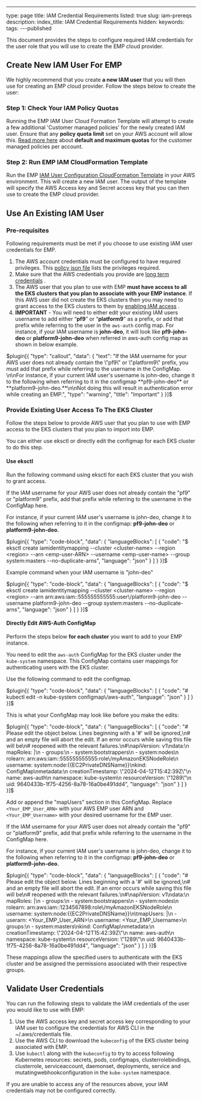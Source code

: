 ---
type: page
title: IAM Credential Requirements
listed: true
slug: iam-prereqs
description: 
index_title: IAM Credential Requirements
hidden: 
keywords: 
tags: 
---published

This document provides the steps to configure required IAM credentials for the user role that you will use to create the EMP cloud provider. 

## Create New IAM User For EMP

We highly recommend that you create **a new IAM user** that you will then use for creating an EMP cloud provider. Follow the steps below to create the user:

### Step 1: Check Your IAM Policy Quotas

Running the EMP IAM User Cloud Formation Template will attempt to create a few additional 'Customer managed policies' for the newly created IAM user. Ensure that any **policy quota** **limit** set on your AWS account will allow this. [Read more here](https://docs.aws.amazon.com/IAM/latest/UserGuide/reference_iam-quotas.html#reference_iam-quotas-entities) about **default and maximum quotas** for the customer managed policies per account.

### Step 2: Run EMP IAM CloudFormation Template

Run the EMP [IAM User Configuration CloudFormation Template](https://github.com/platform9/support-locker/blob/master/emp/emp_iam_cftemplate.yml)  in your AWS environment. This will create a new IAM user. The output of the template will specify the AWS Access key and Secret access key that you can then use to create the EMP cloud provider. 

## Use An Existing IAM User

### Pre-requisites

Following requirements must be met if you choose to use existing IAM user credentials for EMP.

1. The AWS account credentials must be configured to have required privileges. This [policy json file](https://github.com/platform9/support-locker/tree/master/emp/emp-aws-policies) lists the privileges required.
2. Make sure that the AWS credentials you provide are [long term credentials](https://docs.aws.amazon.com/sdkref/latest/guide/access-iam-users.html) .
3. The AWS user that you plan to use with EMP **must have access to all the EKS clusters that you plan to associate with your EMP instance**. If this AWS user did not create the EKS clusters then you may need to grant access to the EKS clusters to them by [enabling IAM access](https://docs.aws.amazon.com/eks/latest/userguide/add-user-role.html) .
4. **IMPORTANT** - You will need to either edit your existing IAM users username to add either “**pf9**” or “**platform9**" as a prefix, or add that prefix while referring to the user in the `aws-auth` config map. For instance, if your IAM username is **john-deo**, it will look like **pf9-john-deo** or **platform9-john-deo** when referred in aws-auth config map as shown in below example.

$plugin[{
    "type": "callout",
    "data": {
        "text": "If the IAM username for your AWS user does not already contain the \"pf9\" or \"platform9\" prefix, you must add that prefix while referring to the username in the ConfigMap. \n\nFor instance, if your current IAM user's username is john-deo, change it to the following when referring to it in the configmap  **pf9-john-deo** or **platform9-john-deo.**\n\nNot doing this will result in authentication error while creating an EMP.",
        "type": "warning",
        "title": "Important"
    }
}]$

### Provide Existing User Access To The EKS Cluster

Follow the steps below to provide AWS user that you plan to use with EMP access to the EKS clusters that you plan to import into EMP. 

You can either use eksctl or directly edit the configmap for each EKS cluster to do this step. 

#### Use eksctl

Run the following command using eksctl for each EKS cluster that you wish to grant access. 

If the IAM username for your AWS user does not already contain the "pf9" or "platform9" prefix, add that prefix while referring to the username in the ConfigMap here.

For instance, if your current IAM user's username is john-deo, change it to the following when referring to it in the configmap: **pf9-john-deo** or **platform9-john-deo.**

$plugin[{
    "type": "code-block",
    "data": {
        "languageBlocks": [
            {
                "code": "$ eksctl create iamidentitymapping --cluster <cluster-name> --region <region> --arn <emp-user-ARN> --username <emp-user-name> --group system:masters --no-duplicate-arns",
                "language": "json"
            }
        ]
    }
}]$

Example command when your IAM username is "john-deo"

$plugin[{
    "type": "code-block",
    "data": {
        "languageBlocks": [
            {
                "code": "$ eksctl create iamidentitymapping --cluster <cluster-name> --region <region> --arn arn:aws:iam::555555555555:user\/platform9-john-deo --username platform9-john-deo --group system:masters --no-duplicate-arns",
                "language": "json"
            }
        ]
    }
}]$

#### Directly Edit AWS-Auth ConfigMap

Perform the steps below **for each cluster** you want to add to your EMP instance.

You need to edit the `aws-auth` ConfigMap for the EKS cluster under the `kube-system` namespace. This ConfigMap contains user mappings for authenticating users with the EKS cluster. 

Use the following command to edit the configmap. 

$plugin[{
    "type": "code-block",
    "data": {
        "languageBlocks": [
            {
                "code": "# kubectl edit -n kube-system configmap\/aws-auth",
                "language": "json"
            }
        ]
    }
}]$

This is what your ConfigMap may look like before you make the edits:

$plugin[{
    "type": "code-block",
    "data": {
        "languageBlocks": [
            {
                "code": "# Please edit the object below. Lines beginning with a '#' will be ignored,\n# and an empty file will abort the edit. If an error occurs while saving this file will be\n# reopened with the relevant failures.\n#\napiVersion: v1\ndata:\n  mapRoles: |\n    - groups:\n      - system:bootstrappers\n      - system:nodes\n      rolearn: arn:aws:iam::555555555555:role\/myAmazonEKSNodeRole\n      username: system:node:{{EC2PrivateDNSName}}\nkind: ConfigMap\nmetadata:\n  creationTimestamp: \"2024-04-12T15:42:39Z\"\n  name: aws-auth\n  namespace: kube-system\n  resourceVersion: \"1289\"\n  uid: 9640433b-1f75-4256-8a78-16a0be491dd4",
                "language": "json"
            }
        ]
    }
}]$

Add or append the "mapUsers" section in this ConfigMap. Replace `<Your_EMP_User_ARN>` with your AWS EMP user ARN and `<Your_EMP_Username>` with your desired username for the EMP user. 

If the IAM username for your AWS user does not already contain the "pf9" or "platform9" prefix, add that prefix while referring to the username in the ConfigMap here. 

For instance, if your current IAM user's username is john-deo, change it to the following when referring to it in the configmap:  **pf9-john-deo** or **platform9-john-deo.**

$plugin[{
    "type": "code-block",
    "data": {
        "languageBlocks": [
            {
                "code": "# Please edit the object below. Lines beginning with a '#' will be ignored,\n# and an empty file will abort the edit. If an error occurs while saving this file will be\n# reopened with the relevant failures.\n#\napiVersion: v1\ndata:\n  mapRoles: |\n    - groups:\n      - system:bootstrappers\n      - system:nodes\n      rolearn: arn:aws:iam::1234567898:role\/myAmazonEKSNodeRole\n      username: system:node:{{EC2PrivateDNSName}}\n\tmapUsers: |\n    - userarn: <Your_EMP_User_ARN>\n      username: <Your_EMP_Username>\n      groups:\n      - system:masters\nkind: ConfigMap\nmetadata:\n  creationTimestamp: \"2024-04-12T15:42:39Z\"\n  name: aws-auth\n  namespace: kube-system\n  resourceVersion: \"1289\"\n  uid: 9640433b-1f75-4256-8a78-16a0be491dd4",
                "language": "json"
            }
        ]
    }
}]$

These mappings allow the specified users to authenticate with the EKS cluster and be assigned the permissions associated with their respective groups.

## Validate User Credentials

You can run the following steps to validate the IAM credentials of the user you would like to use with EMP:

1. Use the AWS access key and secret access key corresponding to your IAM user to configure the credentials for AWS CLI in the ~/.aws/credentials file. 
2. Use the AWS CLI to download the `kubeconfig` of the EKS cluster being associated with EMP.
3. Use `kubectl` along with the `kubeconfig` to try to access following Kubernetes resources: secrets, pods, configmaps, clusterrolebindings, clusterrole, serviceaccount, daemonset, deployments, service and mutatingwebhookconfiguration in the `kube-system` namespace. 

If you are unable to access any of the resources above, your IAM credentials may not be configured correctly.

